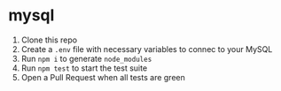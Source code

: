 # mysql
1. Clone this repo
2. Create a `.env` file with necessary variables to connec to your MySQL
3. Run `npm i` to generate `node_modules`
4. Run `npm test` to start the test suite
5. Open a Pull Request when all tests are green
